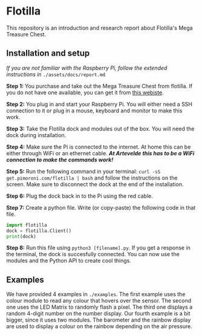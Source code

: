 # Flotilla

This repository is an introduction and research report about Flotilla's Mega Treasure Chest.

## Installation and setup

*If you are not familiar with the Raspberry Pi, follow the extended instructions in* `./assets/docs/report.md`

**Step 1:** You purchase and take out the Mega Treasure Chest from flotilla. If you do not have one available, you can get it from [this webiste](https://shop.pimoroni.com/products/flotilla-mega-treasure-chest).

**Step 2:** You plug in and start your Raspberry Pi. You will either need a SSH connection to it or plug in a mouse, keyboard and monitor to make this work.

**Step 3:** Take the Flotilla dock and modules out of the box. You will need the dock during installation.

**Step 4:** Make sure the Pi is connected to the internet. At home this can be either through WiFi or an ethernet cable. ***At Artevelde this has to be a WiFi connection to make the commands work!***

**Step 5:** Run the following command in your terminal: `curl -sS get.pimoroni.com/flotilla | bash` and follow the instructions on the screen. Make sure to disconnect the dock at the end of the installation.

**Step 6:** Plug the dock back in to the Pi using the red cable.

**Step 7:** Create a python file. Write (or copy-paste) the following code in that file.

```py
import flotilla
dock = flotilla.Client()
print(dock)
```

**Step 8:** Run this file using `python3 [filename].py`. If you get a response in the terminal, the dock is succesfully connected. You can now use the modules and the Python API to create cool things.

## Examples

We have provided 4 examples in `./examples`. The first example uses the colour module to read any colour that hovers over the sensor. The second one uses the LED Matrix to randomly flash a pixel. The third one displays a random 4-digit number on the number display.
Our fourth example is a bit bigger, since it uses two modules. The barometer and the rainbow display are used to display a colour on the rainbow depending on the air pressure.